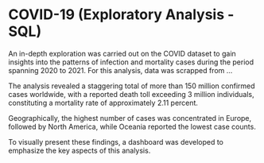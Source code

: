 # COVID-19 (Exploratory Analysis - SQL)

An in-depth exploration was carried out on the COVID dataset to gain insights into the patterns of infection and mortality cases during the period spanning 2020 to 2021.
For this analysis, data was scrapped from ...

The analysis revealed a staggering total of more than 150 million confirmed cases worldwide, with a reported death toll exceeding 3 million individuals, constituting a mortality rate of approximately 2.11 percent.

Geographically, the highest number of cases was concentrated in Europe, followed by North America, while Oceania reported the lowest case counts.

To visually present these findings, a dashboard was developed to emphasize the key aspects of this analysis.
